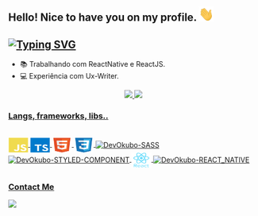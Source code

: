 ## Hello! Nice to have you on my profile. <img src="https://github.com/Alquipo/Alquipo/blob/main/img/Hi.gif" width="30px">

[![Typing SVG](https://readme-typing-svg.herokuapp.com/?lines=Venha+acompanhar+minha+evolução!;Estudos+focados+em+Frontend+💻)](https://git.io/typing-svg)
---

- 📚 Trabalhando com ReactNative e ReactJS.
- 💻 Experiência com Ux-Writer.


<div align="center">
  <a href="https://github.com/Gab-lima">
  <img height="150vh" src="https://github-readme-stats.vercel.app/api?username=DevOkubo&show_icons=true&theme=dracula&include_all_commits=true&count_private=true"/>
  <img height="150vh" src="https://github-readme-stats.vercel.app/api/top-langs/?username=DevOkubo&layout=compact&langs_count=7&theme=dracula"/>
</div>


  ### Langs, frameworks, libs..
  
  <div style="display: inline_block"><br>
    
  <img align="center" alt="DevOkubo-Js" height="30" width="40" src="https://raw.githubusercontent.com/devicons/devicon/master/icons/javascript/javascript-plain.svg" />
    
  <img align="center" alt="DevOkubo-Ts" height="30" width="40" src="https://raw.githubusercontent.com/devicons/devicon/9c6bfdb9783cdfe1018666ed76adcfd3eab6fad6/icons/typescript/typescript-original.svg" />
    
  <img align="center" alt="DevOkubo-HTML" height="30" width="40" src="https://raw.githubusercontent.com/devicons/devicon/master/icons/html5/html5-original.svg" />
    
  <img align="center" alt="DevOkubo-CSS" height="30" width="40" src="https://raw.githubusercontent.com/devicons/devicon/master/icons/css3/css3-original.svg" />
  
  <img align="center" alt="DevOkubo-SASS" height="30" width="40" src="https://cdn.jsdelivr.net/gh/devicons/devicon/icons/sass/sass-original.svg" />
  
  <img align="center" alt="DevOkubo-STYLED-COMPONENT" height="30" src="https://raw.githubusercontent.com/styled-components/brand/master/styled-components.png" alt="Styled Components"/>

  <img align="center" alt="DevOkubo-REACT" height="30" width="40" src="https://raw.githubusercontent.com/devicons/devicon/9c6bfdb9783cdfe1018666ed76adcfd3eab6fad6/icons/react/react-original-wordmark.svg" />
    
  <img align="center" alt="DevOkubo-REACT_NATIVE" height="30" width="50" src="https://www.pngkit.com/png/full/222-2224799_react-native-development-react-native-logo-png.png" />
    
</div>

##

  ### Contact Me 
  
  
  <a  href = "mailto:contato.devokubo@gmail.com"><img src="https://img.shields.io/badge/-Gmail-%23333?style=for-the-badge&logo=gmail&logoColor=red" target="_blank"></a>
